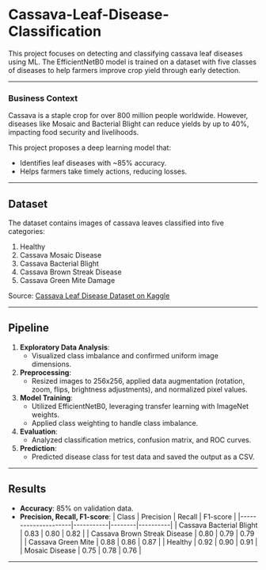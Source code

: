 # Cassava-Leaf-Disease-Classification
This project focuses on detecting and classifying cassava leaf diseases using ML. The EfficientNetB0 model is trained on a dataset with five classes of diseases to help farmers improve crop yield through early detection.

---
### Business Context

Cassava is a staple crop for over 800 million people worldwide. However, diseases like Mosaic and Bacterial Blight can reduce yields by up to 40%, impacting food security and livelihoods.

This project proposes a deep learning model that:
- Identifies leaf diseases with ~85% accuracy.
- Helps farmers take timely actions, reducing losses.
---
## Dataset
The dataset contains images of cassava leaves classified into five categories:
1. Healthy
2. Cassava Mosaic Disease
3. Cassava Bacterial Blight
4. Cassava Brown Streak Disease
5. Cassava Green Mite Damage

Source: [Cassava Leaf Disease Dataset on Kaggle](https://www.kaggle.com/c/cassava-leaf-disease-classification)

---

## Pipeline
1. **Exploratory Data Analysis**:
   - Visualized class imbalance and confirmed uniform image dimensions.
2. **Preprocessing**:
   - Resized images to 256x256, applied data augmentation (rotation, zoom, flips, brightness adjustments), and normalized pixel values.
3. **Model Training**:
   - Utilized EfficientNetB0, leveraging transfer learning with ImageNet weights.
   - Applied class weighting to handle class imbalance.
4. **Evaluation**:
   - Analyzed classification metrics, confusion matrix, and ROC curves.
5. **Prediction**:
   - Predicted disease class for test data and saved the output as a CSV.

---
## Results
- **Accuracy**: 85% on validation data.
- **Precision, Recall, F1-score**:
  | Class               | Precision | Recall | F1-score |
  |---------------------|-----------|--------|----------|
  | Cassava Bacterial Blight | 0.83  | 0.80   | 0.82     |
  | Cassava Brown Streak Disease | 0.80  | 0.79   | 0.79     |
  | Cassava Green Mite | 0.88  | 0.86   | 0.87     |
  | Healthy            | 0.92  | 0.90   | 0.91     |
  | Mosaic Disease     | 0.75  | 0.78   | 0.76     |

---
